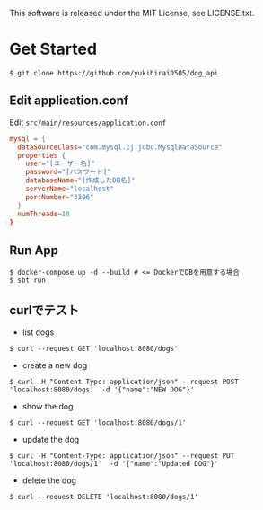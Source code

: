 This software is released under the MIT License, see LICENSE.txt.

# Get Started

`$ git clone https://github.com/yukihirai0505/dog_api`

## Edit application.conf

Edit `src/main/resources/application.conf`

```application.conf
mysql = {
  dataSourceClass="com.mysql.cj.jdbc.MysqlDataSource"
  properties {
    user="[ユーザー名]"
    password="[パスワード]"
    databaseName="[作成したDB名]"
    serverName="localhost"
    portNumber="3306"
  }
  numThreads=10
}
```

## Run App

```
$ docker-compose up -d --build # <= DockerでDBを用意する場合
$ sbt run
```


## curlでテスト

- list dogs

`$ curl --request GET 'localhost:8080/dogs'`

- create a new dog

`$ curl -H "Content-Type: application/json" --request POST 'localhost:8080/dogs'  -d '{"name":"NEW DOG"}'`

- show the dog

`$ curl --request GET 'localhost:8080/dogs/1'`

- update the dog

`$ curl -H "Content-Type: application/json" --request PUT 'localhost:8080/dogs/1'  -d '{"name":"Updated DOG"}'`

- delete the dog

`$ curl --request DELETE 'localhost:8080/dogs/1'`
